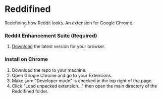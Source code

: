 # Reddifined

Redefining how Reddit looks. An extension for Google Chrome.

### Reddit Enhancement Suite __(Required)__

1. [Download](http://redditenhancementsuite.com/) the latest version for your browser.

### Install on Chrome

1. Download the repo to your machine.
2. Open Google Chrome and go to your Extensions.
3. Make sure "Developer mode" is checked in the top right of the page.
4. Click "Load unpacked extension..." then open the main directory of the Reddifined folder.